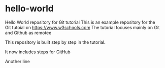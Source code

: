 # hello-world
Hello World repository for Git tutorial
This is an example repository for the Git tutoial on https://www.w3schools.com
The tutorial focuses mainly on Git and Github as remotee

This repository is built step by step in the tutorial.

It now includes steps for GitHub

Another line

